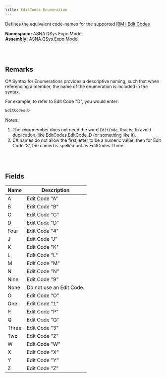 ```yaml
---
title: EditCodes Enumeration
---
```


Defines the equivalent code-names for the supported [IBM i Edit Codes](https://www.ibm.com/docs/en/i/7.2?topic=codes-summary-edit)

**Namespace:** ASNA.QSys.Expo.Model <br/>
**Assembly:** ASNA.QSys.Expo.Model

<br>
<br>

## Remarks

C# Syntax for Enumerations provides a descriptive naming, such that when referencing a member, the name of the enumeration is included in the syntax.

 For example, to refer to Edit Code "D", you would enter:

 ```cs
 EditCodes.D
 ```
 Notes: 
 1. The `enum` member does not need the word `EditCode`, that is, to avoid duplication, like EditCodes.EditCode_D (or something like it).
 2. C# names do not allow the first letter to be a numeric value, then for Edit Code '3', the named is spelled out as EditCodes.Three.

<br>
<br>

## Fields

| Name | Description
| --- | --- 
| A | Edit Code "A"
| B | Edit Code "B"
| C | Edit Code "C"
| D | Edit Code "D"
| Four | Edit Code "4"
| J | Edit Code "J"
| K | Edit Code "K"
| L | Edit Code "L"
| M | Edit Code "M"
| N | Edit Code "N"
| Nine | Edit Code "9"
| None | Do not use an Edit Code.
| O | Edit Code "O"
| One | Edit Code "1"
| P | Edit Code "P"
| Q | Edit Code "Q"
| Three | Edit Code "3"
| Two | Edit Code "2"
| W | Edit Code "W"
| X | Edit Code "X"
| Y | Edit Code "Y"
| Z | Edit Code "Z"

<br>
<br>

